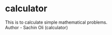 # calculator
This is to calculate simple mathematical problems.
<br>
Author - Sachin Oli (calculator)
